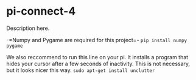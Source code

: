 # pi-connect-4
Description here.

-=Numpy and Pygame are required for this project=-
 ```pip install numpy pygame```

We also reccommend to run this line on your pi.
It installs a program that hides your cursor after a few seconds of inactivity.
This is not necessary, but it looks nicer this way.
```sudo apt-get install unclutter```
